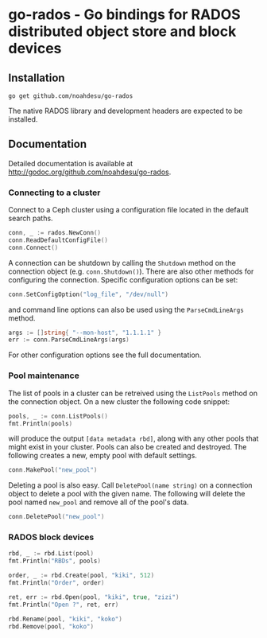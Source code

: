 # go-rados - Go bindings for RADOS distributed object store and block devices

## Installation

    go get github.com/noahdesu/go-rados

The native RADOS library and development headers are expected to be installed.

## Documentation

Detailed documentation is available at
<http://godoc.org/github.com/noahdesu/go-rados>.

### Connecting to a cluster

Connect to a Ceph cluster using a configuration file located in the default
search paths.

```go
conn, _ := rados.NewConn()
conn.ReadDefaultConfigFile()
conn.Connect()
```

A connection can be shutdown by calling the `Shutdown` method on the
connection object (e.g. `conn.Shutdown()`). There are also other methods for
configuring the connection. Specific configuration options can be set:

```go
conn.SetConfigOption("log_file", "/dev/null")
```

and command line options can also be used using the `ParseCmdLineArgs` method.

```go
args := []string{ "--mon-host", "1.1.1.1" }
err := conn.ParseCmdLineArgs(args)
```

For other configuration options see the full documentation.

### Pool maintenance

The list of pools in a cluster can be retreived using the `ListPools` method
on the connection object. On a new cluster the following code snippet:

```go
pools, _ := conn.ListPools()
fmt.Println(pools)
```

will produce the output `[data metadata rbd]`, along with any other pools that
might exist in your cluster. Pools can also be created and destroyed. The
following creates a new, empty pool with default settings.

```go
conn.MakePool("new_pool")
```

Deleting a pool is also easy. Call `DeletePool(name string)` on a connection object to
delete a pool with the given name. The following will delete the pool named
`new_pool` and remove all of the pool's data.

```go
conn.DeletePool("new_pool")
```

### RADOS block devices

```go
rbd, _ := rbd.List(pool)
fmt.Println("RBDs", pools)

order, _ := rbd.Create(pool, "kiki", 512)
fmt.Println("Order", order)

ret, err := rbd.Open(pool, "kiki", true, "zizi")
fmt.Println("Open ?", ret, err)

rbd.Rename(pool, "kiki", "koko")
rbd.Remove(pool, "koko")
```

